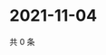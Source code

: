 # 2021-11-04

共 0 条

<!-- BEGIN WEIBO -->
<!-- 最后更新时间 Thu Nov 04 2021 11:00:51 GMT+0800 (China Standard Time) -->

<!-- END WEIBO -->
